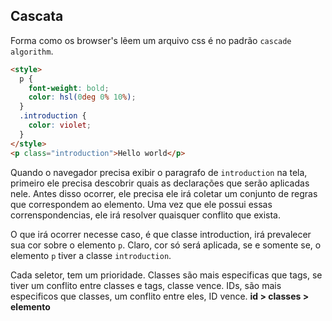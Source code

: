 ## Cascata

Forma como os browser's lêem um arquivo css é no padrão `cascade algorithm`.

```html
<style>
  p {
    font-weight: bold;
    color: hsl(0deg 0% 10%);
  }
  .introduction {
    color: violet;
  }
</style>
<p class="introduction">Hello world</p>
```

Quando o navegador precisa exibir o paragrafo de `introduction` na tela, primeiro ele precisa descobrir quais as declarações que serão aplicadas nele.
Antes disso ocorrer, ele precisa ele irá coletar um conjunto de regras que correspondem ao elemento. Uma vez que ele possui essas correnspondencias, ele irá resolver quaisquer
conflito que exista.

O que irá ocorrer necesse caso, é que classe introduction, irá prevalecer sua cor sobre o elemento `p`. Claro, cor só será aplicada,
se e somente se, o elemento `p` tiver a classe `introduction`.

Cada seletor, tem um prioridade. Classes são mais especificas que tags, se tiver um conflito entre classes e tags, classe vence.
IDs, são mais especificos que classes, um conflito entre eles, ID vence. **id > classes > elemento**
